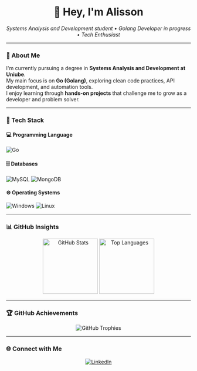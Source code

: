 <h1 align="center">👋 Hey, I'm Alisson</h1>

<p align="center">
  <em>Systems Analysis and Development student • Golang Developer in progress • Tech Enthusiast</em>
</p>

---

### 🧠 About Me
I'm currently pursuing a degree in **Systems Analysis and Development at Uniube**.  
My main focus is on **Go (Golang)**, exploring clean code practices, API development, and automation tools.  
I enjoy learning through **hands-on projects** that challenge me to grow as a developer and problem solver.  

---

### 🧩 Tech Stack

#### 💻 Programming Language
![Go](https://img.shields.io/badge/Go-00ADD8?style=for-the-badge&logo=go&logoColor=white)

#### 🗄️ Databases
![MySQL](https://img.shields.io/badge/MySQL-005C84?style=for-the-badge&logo=mysql&logoColor=white)
![MongoDB](https://img.shields.io/badge/MongoDB-4EA94B?style=for-the-badge&logo=mongodb&logoColor=white)

#### ⚙️ Operating Systems
![Windows](https://img.shields.io/badge/Windows-0078D6?style=for-the-badge&logo=windows&logoColor=white)
![Linux](https://img.shields.io/badge/Linux-FCC624?style=for-the-badge&logo=linux&logoColor=black)

---

### 📊 GitHub Insights
<div align="center">
  <img height="150em" src="https://github-readme-stats.vercel.app/api?username=hopbunny&show_icons=true&theme=github_dark&hide_border=true&include_all_commits=true&count_private=true" alt="GitHub Stats"/>
  <img height="150em" src="https://github-readme-stats.vercel.app/api/top-langs/?username=hopbunny&layout=compact&theme=github_dark&hide_border=true" alt="Top Languages"/>
</div>

---

### 🏆 GitHub Achievements
<p align="center">
  <img src="https://github-profile-trophy.vercel.app/?username=hopbunny&theme=darkhub&no-frame=true&margin-w=15" alt="GitHub Trophies"/>
</p>

---

### 🌐 Connect with Me
<p align="center">
  <a href="https://www.linkedin.com/in/alisson-luis?utm_source=share&utm_campaign=share_via&utm_content=profile&utm_medium=android_app">
    <img src="https://img.shields.io/badge/LinkedIn-0077B5?style=for-the-badge&logo=linkedin&logoColor=white" alt="LinkedIn"/>
  </a>
</p>
